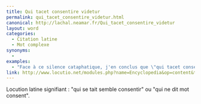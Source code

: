 ```yaml
---
title: Qui tacet consentire videtur
permalink: qui_tacet_consentire_videtur.html
canonical: http://lachal.neamar.fr/Qui_tacet_consentire_videtur
layout: word
categories:
  - Citation latine
  - Mot complexe
synonyms:
  - 
examples:
  - "Face à ce silence cataphatique, j'en conclus que \"qui tacet consentire videtur\"…"
link: http://www.locutio.net/modules.php?name=Encyclopedia&op=content&tid=5059
---
```


Locution latine signifiant :
"qui se tait semble consentir" ou "qui ne dit mot consent".

